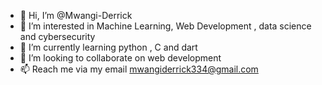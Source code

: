 - 👋 Hi, I’m @Mwangi-Derrick
- 👀 I’m interested in Machine Learning, Web Development , data science and cybersecurity
- 🌱 I’m currently learning python , C and dart
- 💞️ I’m looking to collaborate on web development
- 📫 Reach me via my email  mwangiderrick334@gmail.com

<!---
Mwangi-Derrick/Mwangi-Derrick is a ✨ special ✨ repository because its `README.md` (this file) appears on your GitHub profile.
You can click the Preview link to take a look at your changes.
--->
